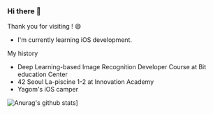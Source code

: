 ### Hi there 👋

Thank you for visiting ! 😄

- I'm currently learning iOS development. 

My history 
 - Deep Learning-based Image Recognition Developer Course at Bit education Center
 - 42 Seoul La-piscine 1-2 at Innovation Academy
 - Yagom's iOS camper
 
 ![Anurag's github stats](https://github-readme-stats.vercel.app/api?username=uuu1101)]
<!--
**uuu1101/uuu1101** is a ✨ _special_ ✨ repository because its `README.md` (this file) appears on your GitHub profile.

Here are some ideas to get you started:


 
- 🔭 I’m currently working on ...
- 🌱 I’m currently learning ...
- 👯 I’m looking to collaborate on ...
- 🤔 I’m looking for help with ...
- 💬 Ask me about ...
- 📫 How to reach me: ...
- 😄 Pronouns: ...
- ⚡ Fun fact: ...
-->
